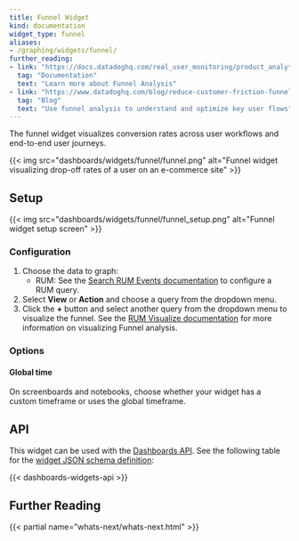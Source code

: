 ```yaml
---
title: Funnel Widget
kind: documentation
widget_type: funnel
aliases:
- /graphing/widgets/funnel/
further_reading:
- link: "https://docs.datadoghq.com/real_user_monitoring/product_analytics/funnel_analysis/"
  tag: "Documentation"
  text: "Learn more about Funnel Analysis"
- link: "https://www.datadoghq.com/blog/reduce-customer-friction-funnel-analysis/"
  tag: "Blog"
  text: "Use funnel analysis to understand and optimize key user flows"
---
```


The funnel widget visualizes conversion rates across user workflows and end-to-end user journeys.

{{< img src="dashboards/widgets/funnel/funnel.png" alt="Funnel widget visualizing drop-off rates of a user on an e-commerce site" >}}

## Setup

{{< img src="dashboards/widgets/funnel/funnel_setup.png" alt="Funnel widget setup screen" >}}

### Configuration

1. Choose the data to graph:
    * RUM: See the [Search RUM Events documentation][1] to configure a RUM query.
2. Select **View** or **Action** and choose a query from the dropdown menu.
3. Click the **+** button and select another query from the dropdown menu to visualize the funnel. See the [RUM Visualize documentation][2] for more information on visualizing Funnel analysis.

### Options

#### Global time

On screenboards and notebooks, choose whether your widget has a custom timeframe or uses the global timeframe.

## API

This widget can be used with the [Dashboards API][3]. See the following table for the [widget JSON schema definition][4]:

{{< dashboards-widgets-api >}}

## Further Reading

{{< partial name="whats-next/whats-next.html" >}}

[1]: /real_user_monitoring/explorer/search/
[2]: /real_user_monitoring/product_analytics/funnel_analysis
[3]: /api/latest/dashboards/
[4]: /dashboards/graphing_json/widget_json/
